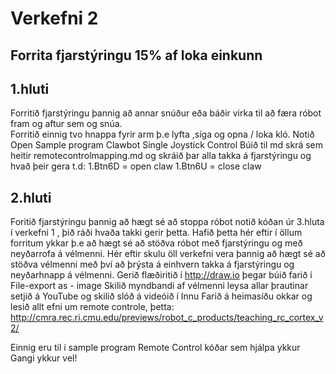 # Verkefni 2
## Forrita fjarstýringu  15% af loka einkunn
## 1.hluti 
Forritið fjarstýringu þannig að annar snúður eða báðir virka til að færa róbot fram og aftur sem og snúa.  
Forritið einnig tvo hnappa fyrir arm þ.e lyfta ,síga og opna / loka kló.
Notið Open Sample program Clawbot Single Joystick Control
Búið til md skrá sem heitir remotecontrolmapping.md og skráið þar alla takka á fjarstýringu og hvað þeir gera
t.d:
  1.Btn6D = open claw
  1.Btn6U = close claw
## 2.hluti
Foritið fjarstýringu þannig að hægt sé að stoppa róbot notið kóðan úr 3.hluta í verkefni 1 , þið ráði hvaða takki gerir þetta. Hafið þetta hér eftir í öllum forritum ykkar þ.e að hægt sé að stöðva róbot með fjarstýringu og með neyðarrofa á vélmenni.
Hér eftir skulu öll verkefni vera þannig að hægt sé að stöðva vélmenni með því að þrýsta á einhvern takka á fjarstýringu og neyðarhnapp á vélmenni.
Gerið flæðiritið í http://draw.io þegar búið farið í  File-export as - image
Skilið myndbandi af vélmenni leysa allar þrautinar setjið á YouTube og skilið slóð á videóið í Innu
Farið á heimasíðu okkar og lesið allt efni um remote controle,  þetta: http://cmra.rec.ri.cmu.edu/previews/robot_c_products/teaching_rc_cortex_v2/

Einnig eru til í sample program Remote Control  kóðar sem hjálpa ykkur
Gangi ykkur vel!
